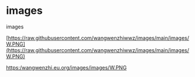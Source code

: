 # images
images


[https://raw.githubusercontent.com/wangwenzhiwwz/images/main/images/W.PNG](https://raw.githubusercontent.com/wangwenzhiwwz/images/main/images/W.PNG)

[https:/wangwenzhi.eu.org/images/images/W.PNG](https:/wangwenzhi.eu.org/images/images/W.PNG)


